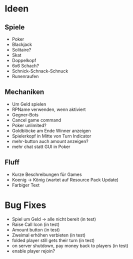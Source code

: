 # Ideen
## Spiele
* Poker
* Blackjack
* Solitaire?
* Skat
* Doppelkopf
* 6x6 Schach?
* Schnick-Schnack-Schnuck
* Runenraufen
## Mechaniken
* Um Geld spielen
* RPName verwenden, wenn aktiviert
* Gegner-Bots
* Cancel game command
* Poker unlimited?
* Goldblöcke am Ende Winner anzeigen
* Spielerkopf in Mitte von Turn Indicator
* mehr-button auch amount anzeigen?
* mehr chat statt GUI in Poker
## Fluff
* Kurze Beschreibungen für Games
* Koenig -> König (wartet auf Resource Pack Update)
* Farbiger Text
# Bug Fixes
* Spiel um Geld -> alle nicht bereit (in test)
* Raise Call Icon (in test)
* Amount button (in test)
* Zweimal erhöhen verbieten (in test)
* folded player still gets their turn (in test)
* on server shutdown, pay money back to players (in test)
* enable player rejoin?